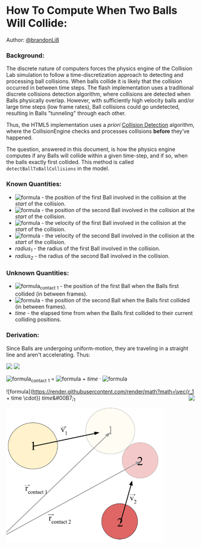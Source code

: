 # How To Compute When Two Balls Will Collide:
Author: [@brandonLi8](https://github.com/brandonLi8)

<h3>Background:</h3> The discrete nature of computers forces the physics engine of the Collision Lab simulation to follow a time-discretization approach to detecting and processing ball collisions. When balls collide it is likely that the collision occurred in between time steps. The flash implementation uses a traditional discrete collisions detection algorithm, where collisions are detected when Balls physically overlap. However, with sufficiently high velocity balls and/or large time steps (low frame rates), Ball collisions could go undetected, resulting in Balls "tunneling" through each other.

Thus, the HTML5 implementation uses a _priori_ [Collision Detection](https://en.wikipedia.org/wiki/Collision_detection) algorithm, where the CollisionEngine checks and processes collisions **before** they’ve happened. 

The question, answered in this document, is how the physics engine computes if any Balls will collide within a given time-step, and if so, when the balls exactly first collided. This method is called `detectBallToBallCollisions` in the model.

<h3>Known Quantities:</h3>

- ![formula](https://render.githubusercontent.com/render/math?math=\large\vec{r}_1) - the position of the first Ball involved in the collision at the *start* of the collision.<br>
- ![formula](https://render.githubusercontent.com/render/math?math=\large\vec{r}_2) - the position of the second Ball involved in the collision at the *start* of the collision.<br>
- ![formula](https://render.githubusercontent.com/render/math?math=\large\vec{v}_1) - the velocity of the first Ball involved in the collision at the *start* of the collision.<br>
- ![formula](https://render.githubusercontent.com/render/math?math=\large\vec{v}_2) - the velocity of the second Ball involved in the collision at the *start* of the collision.<br>
- *radius<sub>1</sub>* - the radius of the first Ball involved in the collision.<br>
- *radius<sub>2</sub>* - the radius of the second Ball involved in the collision.

<h3>Unknown Quantities:</h3>

- ![formula](https://render.githubusercontent.com/render/math?math=\large\vec{r})<sub>contact 1</sub> - the position of the first Ball when the Balls first collided (in between frames).
- ![formula](https://render.githubusercontent.com/render/math?math=\large\vec{r}_{\contact\2}) - the position of the second Ball when the Balls first collided (in between frames).
- *time* - the elapsed time from when the Balls first collided to their current colliding positions.

<h3>Derivation:</h3>

Since Balls are undergoing uniform-motion, they are traveling in a straight line and aren't accelerating. Thus:

<img src="https://render.githubusercontent.com/render/math?math=\large\vec{r}_{\contact\1} = \vec{r}_1 %2B \time \cdot \vec{v}_1">
<img src="https://render.githubusercontent.com/render/math?math=\large\vec{r}_{\contact\2} = \vec{r}_2 %2B \time \cdot \vec{v}_2">

![formula](https://render.githubusercontent.com/render/math?math=\large\vec{r})<sub>contact 1</sub> <span>=</span> ![formula](https://render.githubusercontent.com/render/math?math=\vec{r_1}) <span>+</span> *time* <span>·</span> ![formula](https://render.githubusercontent.com/render/math?math=\vec{v_1})

![formula](https://render.githubusercontent.com/render/math?math=\vec{r_1 + time \cdot}) *time*&#00B7;<img style="float: right;" src="https://render.githubusercontent.com/render/math?math=\vec{v}"><sub>1</sub>

<img src="https://github.com/phetsims/collision-lab/blob/priori/doc/algorithms/images/ball-contact-diagram.png" width="420">



